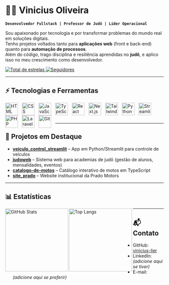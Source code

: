# 👨‍💻 Vinicius Oliveira

**`Desenvolvedor Fullstack | Professor de Judô | Líder Operacional`**

Sou apaixonado por tecnologia e por transformar problemas do mundo real em soluções digitais.  
Tenho projetos voltados tanto para **aplicações web** (front e back-end) quanto para **automação de processos**.  
Além do código, trago disciplina e resiliência aprendidas no **judô**, e aplico isso no meu crescimento como desenvolvedor.

<p align="left">
    <a href="https://github.com/vinicius-lier?tab=repositories&sort=stargazers">
        <img 
            alt="Total de estrelas" 
            title="Total de estrelas GitHub" 
            src="https://custom-icon-badges.demolab.com/github/stars/vinicius-lier?color=55960c&style=for-the-badge&labelColor=488207&logo=star&label=estrelas"
        />
    </a>
    <a href="https://github.com/vinicius-lier?tab=followers">
        <img 
            alt="Seguidores" 
            title="Me siga no GitHub" 
            src="https://custom-icon-badges.demolab.com/github/followers/vinicius-lier?color=236ad3&labelColor=1155ba&style=for-the-badge&logo=github&label=Seguidores&logoColor=white"
        />
    </a>
</p>

---

## ⚡ Tecnologias e Ferramentas

<img align="left" alt="HTML" title="HTML" width="40px" style="padding-right:10px;" src="https://cdn.jsdelivr.net/gh/devicons/devicon/icons/html5/html5-original.svg" />
<img align="left" alt="CSS" title="CSS" width="40px" style="padding-right:10px;" src="https://cdn.jsdelivr.net/gh/devicons/devicon/icons/css3/css3-original.svg" />
<img align="left" alt="JavaScript" title="JavaScript" width="40px" style="padding-right:10px;" src="https://cdn.jsdelivr.net/gh/devicons/devicon/icons/javascript/javascript-original.svg" />
<img align="left" alt="TypeScript" title="TypeScript" width="40px" style="padding-right:10px;" src="https://cdn.jsdelivr.net/gh/devicons/devicon/icons/typescript/typescript-original.svg" />
<img align="left" alt="React" title="React" width="40px" style="padding-right:10px;" src="https://cdn.jsdelivr.net/gh/devicons/devicon/icons/react/react-original.svg" />
<img align="left" alt="Next.js" title="Next.js" width="40px" style="padding-right:10px;" src="https://cdn.jsdelivr.net/gh/devicons/devicon/icons/nextjs/nextjs-original.svg" />
<img align="left" alt="Tailwind" title="Tailwind CSS" width="40px" style="padding-right:10px;" src="https://cdn.jsdelivr.net/gh/devicons/devicon/icons/tailwindcss/tailwindcss-original.svg" />
<img align="left" alt="Python" title="Python" width="40px" style="padding-right:10px;" src="https://cdn.jsdelivr.net/gh/devicons/devicon/icons/python/python-original.svg" />
<img align="left" alt="Streamlit" title="Streamlit" width="40px" style="padding-right:10px;" src="https://streamlit.io/images/brand/streamlit-logo-primary-colormark-darktext.png" />
<img align="left" alt="PHP" title="PHP" width="40px" style="padding-right:10px;" src="https://cdn.jsdelivr.net/gh/devicons/devicon/icons/php/php-original.svg" />
<img align="left" alt="Laravel" title="Laravel" width="40px" style="padding-right:10px;" src="https://cdn.jsdelivr.net/gh/devicons/devicon/icons/laravel/laravel-original.svg" />
<img align="left" alt="Git" title="Git" width="40px" style="padding-right:10px;" src="https://cdn.jsdelivr.net/gh/devicons/devicon/icons/git/git-original.svg" />

<br/><br/><br/>

---

## 🚀 Projetos em Destaque

- **[veiculo_control_streamlit](https://github.com/vinicius-lier/veiculo_control_streamlit)** – App em Python/Streamlit para controle de veículos  
- **[judoweb](https://github.com/vinicius-lier/judoweb)** – Sistema web para academias de judô (gestão de alunos, mensalidades, eventos)  
- **[catalogo-de-motos](https://github.com/vinicius-lier/catalogo-de-motos)** – Catálogo interativo de motos em TypeScript  
- **[site_prado](https://github.com/vinicius-lier/site_prado)** – Website institucional da Prado Motors  

---

## 📊 Estatísticas

<p>
  <img 
    align="left" 
    alt="GitHub Stats" 
    height="200" 
    src="https://github-readme-stats.vercel.app/api?username=vinicius-lier&show_icons=true&theme=tokyonight&include_all_commits=true&locale=pt-br" 
  />
  <img 
    align="left" 
    alt="Top Langs" 
    height="200" 
    src="https://github-readme-stats.vercel.app/api/top-langs/?username=vinicius-lier&theme=tokyonight&layout=compact&custom_title=Tecnologias&langs_count=9" 
  />
</p>

---

## 📬 Contato

- GitHub: [vinicius-lier](https://github.com/vinicius-lier)  
- LinkedIn: *(adicione aqui se tiver)*  
- E-mail: *(adicione aqui se preferir)*  
